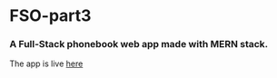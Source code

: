 # FSO-part3

### A Full-Stack phonebook web app made with MERN stack.

The app is live [here](https://stormy-meadow-04593.herokuapp.com/)
